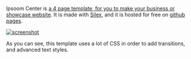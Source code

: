Ipsoom Center is [a 4 page template, for you to make your business or showcase website](http://silex-templates.silex.me/ipsoom/). It is made with [Silex](http://www.silex.me/), and it is hosted for free on [github pages](https://pages.github.com/).

[![screenshot](http://silex-templates.silex.me/ipsoom/screenshot-678x336.png)](http://silex-templates.silex.me/ipsoom/)

As you can see, this template uses a lot of CSS in order to add transitions, and advanced text styles.
